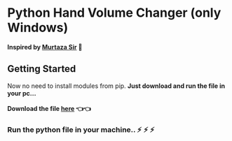 # Python Hand Volume Changer (only Windows)

**Inspired by [Murtaza Sir](https://www.computervision.zone/courses/advance-computer-vision-with-python/) 🙏**

## Getting Started
Now no need to install modules from pip. **Just download and run the file in your pc...**<br><br>
**Download the file [here](https://github.com/srinikesh2929/python-hand-volume-changer/releases/tag/v1.2) 👈👈**
### Run the python file in your machine.. :zap: :zap: :zap:


